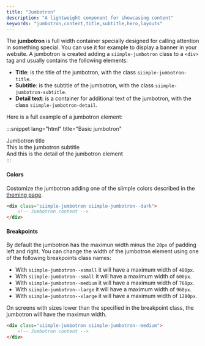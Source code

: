 ```yaml
---
title: "Jumbotron"
description: "A lightweight component for showcasing content"
keywords: "jumbotron,content,title,subtitle,hero,layouts"
--- 
```


The **jumbotron** is full width container specially designed for calling attention in something special. You can use it for example to display a banner in your website. A jumbotron is created adding a `siimple-jumbotron` class to a `<div>` tag and usually contains the following elements:

- **Title**: is the title of the jumbotron, with the class `siimple-jumbotron-title`.
- **Subtitle**: is the subtitle of the jumbotron, with the class `siimple-jumbotron-subtitle`.
- **Detail text**: is a container for additional text of the jumbotron, with the class `siimple-jumbotron-detail`.

Here is a full example of a jumbotron element:

:::snippet lang="html" title="Basic jumbotron"
<div class="siimple-jumbotron siimple-jumbotron--primary">
    <div class="siimple-jumbotron-title">
        Jumbotron title
    </div>
    <div class="siimple-jumbotron-subtitle">
        This is the jumbotron subtitle
    </div>
    <div class="siimple-jumbotron-detail">
        And this is the detail of the jumbotron element
    </div>
</div>
:::


#### Colors

Costomize the jumbotron adding one of the siimple colors described in the [theming page](/css/getting-started/theming.html).

```html
<div class="siimple-jumbotron siimple-jumbotron--dark">
    <!-- Jumbotron content -->
</div>
```

#### Breakpoints

By default the jumbotron has the maximun width minus the `20px` of padding left and right. You can change the width of the jumbotron element using one of the following breakpoints class names:

- With `siimple-jumbotron--xsmall` it will have a maximum width of `480px`.
- With `siimple-jumbotron--small` it will have a maximum width of `600px`.
- With `siimple-jumbotron--medium` it will have a maximum width of `768px`.
- With `siimple-jumbotron--large` it will have a maximum width of `960px`.
- With `siimple-jumbotron--xlarge` it will have a maximum width of `1280px`.

On screens with sizes lower than the specified in the breakpoint class, the jumbotron will have the maximun width.

```html
<div class="siimple-jumbotron siimple-jumbotron--medium">
    <!-- Jumbotron content -->
</div>
```


